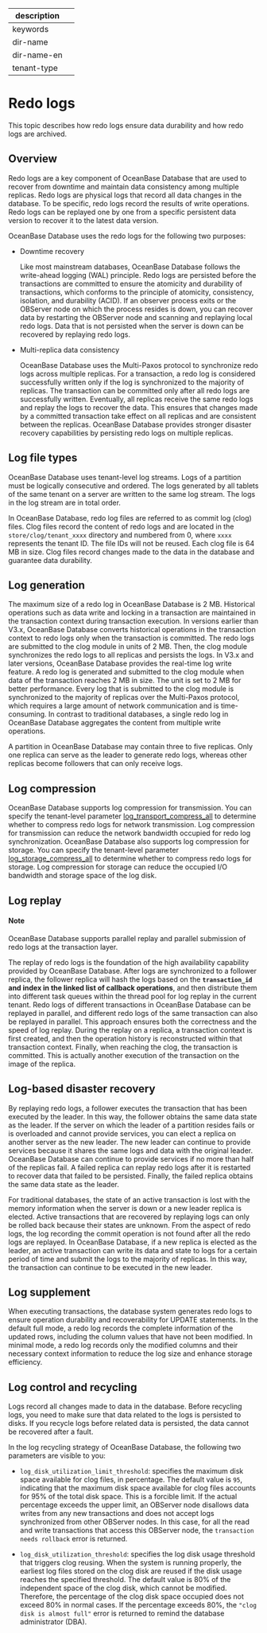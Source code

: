| description ||
|---|---|
| keywords ||
| dir-name ||
| dir-name-en ||
| tenant-type ||

# Redo logs

This topic describes how redo logs ensure data durability and how redo logs are archived.

## Overview

Redo logs are a key component of OceanBase Database that are used to recover from downtime and maintain data consistency among multiple replicas. Redo logs are physical logs that record all data changes in the database. To be specific, redo logs record the results of write operations. Redo logs can be replayed one by one from a specific persistent data version to recover it to the latest data version.

OceanBase Database uses the redo logs for the following two purposes:

* Downtime recovery

   Like most mainstream databases, OceanBase Database follows the write-ahead logging (WAL) principle. Redo logs are persisted before the transactions are committed to ensure the atomicity and durability of transactions, which conforms to the principle of atomicity, consistency, isolation, and durability (ACID). If an observer process exits or the OBServer node on which the process resides is down, you can recover data by restarting the OBServer node and scanning and replaying local redo logs. Data that is not persisted when the server is down can be recovered by replaying redo logs.

* Multi-replica data consistency

   OceanBase Database uses the Multi-Paxos protocol to synchronize redo logs across multiple replicas. For a transaction, a redo log is considered successfully written only if the log is synchronized to the majority of replicas. The transaction can be committed only after all redo logs are successfully written. Eventually, all replicas receive the same redo logs and replay the logs to recover the data. This ensures that changes made by a committed transaction take effect on all replicas and are consistent between the replicas. OceanBase Database provides stronger disaster recovery capabilities by persisting redo logs on multiple replicas.

## Log file types

OceanBase Database uses tenant-level log streams. Logs of a partition must be logically consecutive and ordered. The logs generated by all tablets of the same tenant on a server are written to the same log stream. The logs in the log stream are in total order.

In OceanBase Database, redo log files are referred to as commit log (clog) files. Clog files record the content of redo logs and are located in the `store/clog/tenant_xxxx` directory and numbered from 0, where `xxxx` represents the tenant ID. The file IDs will not be reused. Each clog file is 64 MB in size. Clog files record changes made to the data in the database and guarantee data durability.

## Log generation

The maximum size of a redo log in OceanBase Database is 2 MB. Historical operations such as data write and locking in a transaction are maintained in the transaction context during transaction execution. In versions earlier than V3.x, OceanBase Database converts historical operations in the transaction context to redo logs only when the transaction is committed. The redo logs are submitted to the clog module in units of 2 MB. Then, the clog module synchronizes the redo logs to all replicas and persists the logs. In V3.x and later versions, OceanBase Database provides the real-time log write feature. A redo log is generated and submitted to the clog module when data of the transaction reaches 2 MB in size. The unit is set to 2 MB for better performance. Every log that is submitted to the clog module is synchronized to the majority of replicas over the Multi-Paxos protocol, which requires a large amount of network communication and is time-consuming. In contrast to traditional databases, a single redo log in OceanBase Database aggregates the content from multiple write operations.

A partition in OceanBase Database may contain three to five replicas. Only one replica can serve as the leader to generate redo logs, whereas other replicas become followers that can only receive logs.

## Log compression

OceanBase Database supports log compression for transmission. You can specify the tenant-level parameter [log_transport_compress_all](../../../800.configuration-items-and-system-variables/100.system-configuration-items/400.tenant-level-configuration-items/4900.log_transport_compress_all.md) to determine whether to compress redo logs for network transmission. Log compression for transmission can reduce the network bandwidth occupied for redo log synchronization. OceanBase Database also supports log compression for storage. You can specify the tenant-level parameter [log_storage_compress_all](../../../800.configuration-items-and-system-variables/100.system-configuration-items/400.tenant-level-configuration-items/4850.log_storage_compress_all.md) to determine whether to compress redo logs for storage. Log compression for storage can reduce the occupied I/O bandwidth and storage space of the log disk.

## Log replay

<main id="notice" type='explain'>
  <h4>Note</h4>
  <p>OceanBase Database supports parallel replay and parallel submission of redo logs at the transaction layer. </p>
</main>

The replay of redo logs is the foundation of the high availability capability provided by OceanBase Database. After logs are synchronized to a follower replica, the follower replica will hash the logs based on the **`transaction_id` and index in the linked list of callback operations**, and then distribute them into different task queues within the thread pool for log replay in the current tenant. Redo logs of different transactions in OceanBase Database can be replayed in parallel, and different redo logs of the same transaction can also be replayed in parallel. This approach ensures both the correctness and the speed of log replay. During the replay on a replica, a transaction context is first created, and then the operation history is reconstructed within that transaction context. Finally, when reaching the clog, the transaction is committed. This is actually another execution of the transaction on the image of the replica.

## Log-based disaster recovery

By replaying redo logs, a follower executes the transaction that has been executed by the leader. In this way, the follower obtains the same data state as the leader. If the server on which the leader of a partition resides fails or is overloaded and cannot provide services, you can elect a replica on another server as the new leader. The new leader can continue to provide services because it shares the same logs and data with the original leader. OceanBase Database can continue to provide services if no more than half of the replicas fail. A failed replica can replay redo logs after it is restarted to recover data that failed to be persisted. Finally, the failed replica obtains the same data state as the leader.

For traditional databases, the state of an active transaction is lost with the memory information when the server is down or a new leader replica is elected. Active transactions that are recovered by replaying logs can only be rolled back because their states are unknown. From the aspect of redo logs, the log recording the commit operation is not found after all the redo logs are replayed. In OceanBase Database, if a new replica is elected as the leader, an active transaction can write its data and state to logs for a certain period of time and submit the logs to the majority of replicas. In this way, the transaction can continue to be executed in the new leader.

## Log supplement

When executing transactions, the database system generates redo logs to ensure operation durability and recoverability for UPDATE statements. In the default full mode, a redo log records the complete information of the updated rows, including the column values that have not been modified. In minimal mode, a redo log records only the modified columns and their necessary context information to reduce the log size and enhance storage efficiency.

## Log control and recycling

Logs record all changes made to data in the database. Before recycling logs, you need to make sure that data related to the logs is persisted to disks. If you recycle logs before related data is persisted, the data cannot be recovered after a fault.

In the log recycling strategy of OceanBase Database, the following two parameters are visible to you:

* `log_disk_utilization_limit_threshold`: specifies the maximum disk space available for clog files, in percentage. The default value is `95`, indicating that the maximum disk space available for clog files accounts for 95% of the total disk space. This is a forcible limit. If the actual percentage exceeds the upper limit, an OBServer node disallows data writes from any new transactions and does not accept logs synchronized from other OBServer nodes. In this case, for all the read and write transactions that access this OBServer node, the `transaction needs rollback` error is returned.

* `log_disk_utilization_threshold`: specifies the log disk usage threshold that triggers clog reusing. When the system is running properly, the earliest log files stored on the clog disk are reused if the disk usage reaches the specified threshold. The default value is 80% of the independent space of the clog disk, which cannot be modified. Therefore, the percentage of the clog disk space occupied does not exceed 80% in normal cases. If the percentage exceeds 80%, the `"clog disk is almost full"` error is returned to remind the database administrator (DBA).